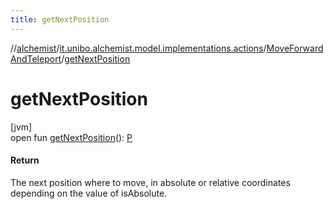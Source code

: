 ```yaml
---
title: getNextPosition
---
```

//[alchemist](../../../index.html)/[it.unibo.alchemist.model.implementations.actions](../index.html)/[MoveForwardAndTeleport](index.html)/[getNextPosition](get-next-position.html)



# getNextPosition



[jvm]\
open fun [getNextPosition](get-next-position.html)(): [P](../../it.unibo.alchemist.model.interfaces/-route/index.html)



#### Return



The next position where to move, in absolute or relative coordinates depending on the value of isAbsolute.




